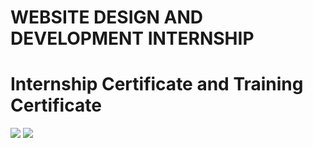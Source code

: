 # WEBSITE DESIGN AND DEVELOPMENT INTERNSHIP 

# Internship Certificate and Training Certificate

<image src="/Jaydip Jadhav - Website Design and Development Internship - Internship_page-0001.jpg">

<image src="/Jaydip Jadhav - Website Design and Development Internship - Training_page-0001.jpg">
